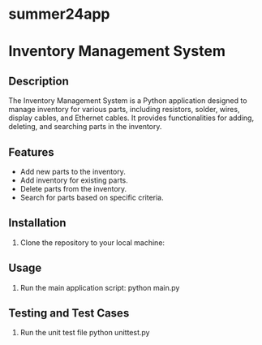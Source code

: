 # summer24app

# Inventory Management System

## Description
The Inventory Management System is a Python application designed to manage inventory for various parts, including resistors, solder, wires, display cables, and Ethernet cables. It provides functionalities for adding, deleting, and searching parts in the inventory.

## Features
- Add new parts to the inventory.
- Add inventory for existing parts.
- Delete parts from the inventory.
- Search for parts based on specific criteria.

## Installation
1. Clone the repository to your local machine:

## Usage

1. Run the main application script:
python main.py

## Testing and Test Cases

1. Run the unit test file
python unittest.py
